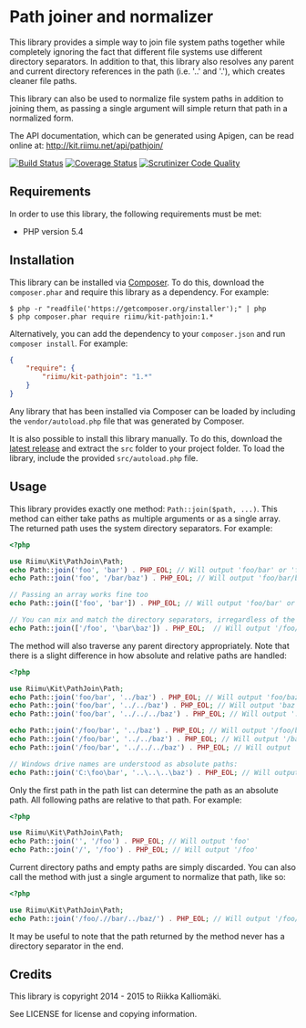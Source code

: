 # Path joiner and normalizer #

This library provides a simple way to join file system paths together while
completely ignoring the fact that different file systems use different
directory separators. In addition to that, this library also resolves any
parent and current directory references in the path (i.e. '..' and '.'), which
creates cleaner file paths.

This library can also be used to normalize file system paths in addition to
joining them, as passing a single argument will simple return that path in a
normalized form.

The API documentation, which can be generated using Apigen, can be read online
at: http://kit.riimu.net/api/pathjoin/

[![Build Status](https://img.shields.io/travis/Riimu/Kit-PathJoin.svg?style=flat)](https://travis-ci.org/Riimu/Kit-PathJoin)
[![Coverage Status](https://img.shields.io/coveralls/Riimu/Kit-PathJoin.svg?style=flat)](https://coveralls.io/r/Riimu/Kit-PathJoin?branch=master)
[![Scrutinizer Code Quality](https://img.shields.io/scrutinizer/g/Riimu/Kit-PathJoin.svg?style=flat)](https://scrutinizer-ci.com/g/Riimu/Kit-PathJoin/?branch=master)

## Requirements ##

In order to use this library, the following requirements must be met:

  * PHP version 5.4
  
## Installation ##

This library can be installed via [Composer](http://getcomposer.org/). To do
this, download the `composer.phar` and require this library as a dependency. For
example:

```
$ php -r "readfile('https://getcomposer.org/installer');" | php
$ php composer.phar require riimu/kit-pathjoin:1.*
```

Alternatively, you can add the dependency to your `composer.json` and run
`composer install`. For example:

```json
{
    "require": {
        "riimu/kit-pathjoin": "1.*"
    }
}
```

Any library that has been installed via Composer can be loaded by including the
`vendor/autoload.php` file that was generated by Composer.

It is also possible to install this library manually. To do this, download the
[latest release](https://github.com/Riimu/Kit-PathJoin/releases/latest) and
extract the `src` folder to your project folder. To load the library, include
the provided `src/autoload.php` file.

## Usage ##

This library provides exactly one method: `Path::join($path, ...)`. This method
can either take paths as multiple arguments or as a single array. The returned
path uses the system directory separators. For example:

```php
<?php

use Riimu\Kit\PathJoin\Path;
echo Path::join('foo', 'bar') . PHP_EOL; // Will output 'foo/bar' or 'foo\bar'
echo Path::join('foo', '/bar/baz') . PHP_EOL; // Will output 'foo/bar/baz' or 'foo\bar\baz'

// Passing an array works fine too
echo Path::join(['foo', 'bar']) . PHP_EOL; // Will output 'foo/bar' or 'foo\bar'

// You can mix and match the directory separators, irregardless of the system
echo Path::join(['/foo', '\bar\baz']) . PHP_EOL;  // Will output '/foo/bar/baz' or '\foo\bar\baz'
```

The method will also traverse any parent directory appropriately. Note that
there is a slight difference in how absolute and relative paths are handled:

```php
<?php

use Riimu\Kit\PathJoin\Path;
echo Path::join('foo/bar', '../baz') . PHP_EOL; // Will output 'foo/baz'
echo Path::join('foo/bar', '../../baz') . PHP_EOL; // Will output 'baz'
echo Path::join('foo/bar', '../../../baz') . PHP_EOL; // Will output '../baz'

echo Path::join('/foo/bar', '../baz') . PHP_EOL; // Will output '/foo/baz'
echo Path::join('/foo/bar', '../../baz') . PHP_EOL; // Will output '/baz'
echo Path::join('/foo/bar', '../../../baz') . PHP_EOL; // Will output '/baz'

// Windows drive names are understood as absolute paths:
echo Path::join('C:\foo\bar', '..\..\..\baz') . PHP_EOL; // Will output 'C:\baz'
```

Only the first path in the path list can determine the path as an absolute path.
All following paths are relative to that path. For example:

```php
<?php

use Riimu\Kit\PathJoin\Path;
echo Path::join('', '/foo') . PHP_EOL; // Will output 'foo'
echo Path::join('/', '/foo') . PHP_EOL; // Will output '/foo'
```

Current directory paths and empty paths are simply discarded. You can also call
the method with just a single argument to normalize that path, like so:

```php
<?php

use Riimu\Kit\PathJoin\Path;
echo Path::join('/foo/.//bar/../baz/') . PHP_EOL; // Will output '/foo/baz'
```

It may be useful to note that the path returned by the method never has a
directory separator in the end.

## Credits ##

This library is copyright 2014 - 2015 to Riikka Kalliomäki.

See LICENSE for license and copying information.
